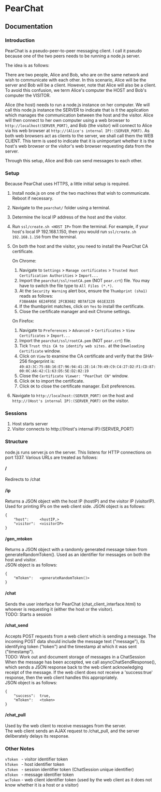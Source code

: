 # PearChat

## Documentation

### Introduction
PearChat is a pseudo-peer-to-peer messaging client. I call it pseudo because one of the two peers needs to be running a node.js server. 

The idea is as follows:

There are two people, Alice and Bob, who are on the same network and wish to communicate with each other. In this scenario, Alice will be the server and Bob will be a client. However, note that Alice will also be a client. To avoid this confusion, we term Alice's computer the HOST and Bob's computer the VISITOR.

Alice (the host) needs to run a node.js instance on her computer. We will call this node.js instance the SERVER to indicate that is it the application which manages the communication between the host and the visitor. Alice will then connect to her own computer using a web browser to `http://localhost(SERVER_PORT)`, and Bob (the visitor) will connect to Alice via his web browser at `http://(Alice's internal IP):(SERVER_PORT)`. As both web browsers act as clients to the server, we shall call them the WEB CLIENT. This term is used to indicate that it is unimportant whether it is the host's web browser or the visitor's web browser requesting data from the server.

Through this setup, Alice and Bob can send messages to each other. 



### Setup
Because PearChat uses HTTPS, a little initial setup is required.
1) Install node.js on one of the two machines that wish to communicate. Reboot if
necessary.
2) Navigate to the `pearchat/` folder using a terminal.
3) Determine the local IP address of the host and the visitor. 
4) Run `ssl/create.sh <HOST IP>` from the terminal. For example, if your host's local IP
   192.168.1.150, then you would run `ssl/create.sh 192.168.1.150` from the terminal.
5) On both the host and the visitor, you need to install the PearChat CA certificate.

   On Chrome:
	1) Navigate to `Settings` > `Manage certificates` > `Trusted Root Certification Authorities` > `Import...`
	2) Import the `pearchat/ssl/rootCA.pem` (NOT `pear.crt`) file. You may have to switch the file type 
	   to `All Files (*.*)`.
	3) At the `Security Warning` alert box, ensure the `Thumbprint (sha1)` reads as follows:  
	   `F38A4A84 6E24F05E 2FCB3682 0D7Af120 661E3235`
	4) If the thumbprint matches, click on `Yes` to install the certificate.
	5) Close the certificate manager and exit Chrome settings.
	
   On Firefox:
    1) Navigate to `Preferences` > `Advanced` > `Certificates` > `View Certificates` > `Import...`
	2) Import the `pearchat/ssl/rootCA.pem` (NOT `pear.crt`) file.
	3) Tick `Trust this CA to identify web sites.` at the `Downloading Certificate` window.
	4) Click on `View` to examine the CA certificate and verify that the SHA-256 fingerprint is:  
	   `49:A3:3C:75:88:16:E7:96:94:41:2E:14:70:49:C9:C4:27:D2:F1:CD:87:00:0C:A6:42:C1:63:D5:5E:D2:82:19`
	5) Close the `Certificate Viewer: "PearChat CN"` window.
	6) Click `OK` to import the certificate.
	7) Click `OK` to close the certificate manager. Exit preferences.
	
3) Navigate to `http://localhost:(SERVER_PORT)` on the host and `http://(Host's internal IP):(SERVER_PORT)` on
the visitor.



### Sessions
1) Host starts server
2) Visitor connects to http://(Host's internal IP):(SERVER_PORT)


### Structure

node.js runs server.js on the server. This listens for HTTP connections on port 1337.
Various URLs are treated as follows:

#### /
Redirects to /chat

#### /ip
Returns a JSON object with the host IP (hostIP) and the visitor IP (visitorIP).
Used for printing IPs on the web client side.
JSON object is as follows:

    {
        "host":		<hostIP,>
        "visitor":	<visitorIP>
    }

#### /gen_mtoken
Returns a JSON object with a randomly generated message token from generateRandomToken(). Used as an identifier for messages on both the host and visitor.  
JSON object is as follows:

    {
        "mToken":	<generateRandomToken()>
    }

#### /chat
Sends the user interface for PearChat (chat_client_interface.html) to whoever is requesting it (either the host or the visitor).  
TODO: Starts a session

#### /chat_send
Accepts POST requests from a web client which is sending a message. The incoming POST data should include the message text ("message"), its identifying token ("token") and the timestamp at which it was sent ("timestamp").  
TODO: Work out and document storage of messages in a ChatSession  
When the message has been accepted, we call asyncChatSendResponse(), which sends a JSON response back to the web client acknowledging receipt of the message. If the web client does not receive a 'success:true' response, then the web client handles this appropriately.  
JSON object is as follows:

    {
        "success":	true,
        "mToken":	<token>
    }

#### /chat_pull
Used by the web client to receive messages from the server.  
The web client sends an AJAX request to /chat_pull, and the server deliberately delays its response. 




### Other Notes
`vToken ` - visitor 	 identifier token  
`hToken ` - host	 	   identifier token  
`sToken ` - session 	 identifier token (ChatSession unique identifier)  
`mToken ` - message 	 identifier token  
`wcToken` - web client identifier token (used by the web client as it does not know whether it is a host or a visitor)  
